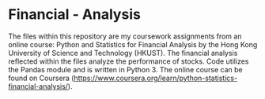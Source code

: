 # Financial - Analysis

The files within this repository are my coursework assignments from an online course: Python and Statistics for Financial Analysis by the Hong Kong University of Science and Technology (HKUST). The financial analysis reflected within the files analyze the performance of stocks. Code utilizes the Pandas module and is written in Python 3. 
The online course can be found on Coursera (https://www.coursera.org/learn/python-statistics-financial-analysis/). 
